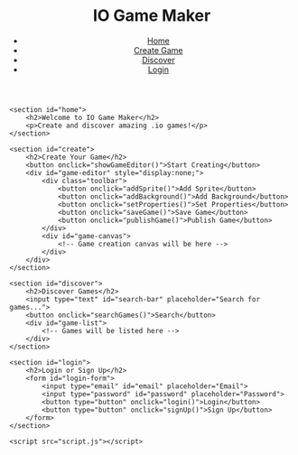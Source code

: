 <!DOCTYPE html>
<html lang="en">
<head>
    <meta charset="UTF-8">
    <meta name="viewport" content="width=device-width, initial-scale=1.0">
    <title>IO Game Maker</title>
    <link rel="stylesheet" href="styles.css">
</head>
<body>
    <header>
        <h1>IO Game Maker</h1>
        <nav>
            <ul>
                <li><a href="#home">Home</a></li>
                <li><a href="#create">Create Game</a></li>
                <li><a href="#discover">Discover</a></li>
                <li><a href="#login">Login</a></li>
            </ul>
        </nav>
    </header>

    <section id="home">
        <h2>Welcome to IO Game Maker</h2>
        <p>Create and discover amazing .io games!</p>
    </section>

    <section id="create">
        <h2>Create Your Game</h2>
        <button onclick="showGameEditor()">Start Creating</button>
        <div id="game-editor" style="display:none;">
            <div class="toolbar">
                <button onclick="addSprite()">Add Sprite</button>
                <button onclick="addBackground()">Add Background</button>
                <button onclick="setProperties()">Set Properties</button>
                <button onclick="saveGame()">Save Game</button>
                <button onclick="publishGame()">Publish Game</button>
            </div>
            <div id="game-canvas">
                <!-- Game creation canvas will be here -->
            </div>
        </div>
    </section>

    <section id="discover">
        <h2>Discover Games</h2>
        <input type="text" id="search-bar" placeholder="Search for games...">
        <button onclick="searchGames()">Search</button>
        <div id="game-list">
            <!-- Games will be listed here -->
        </div>
    </section>

    <section id="login">
        <h2>Login or Sign Up</h2>
        <form id="login-form">
            <input type="email" id="email" placeholder="Email">
            <input type="password" id="password" placeholder="Password">
            <button type="button" onclick="login()">Login</button>
            <button type="button" onclick="signUp()">Sign Up</button>
        </form>
    </section>

    <script src="script.js"></script>
</body>
</html>
